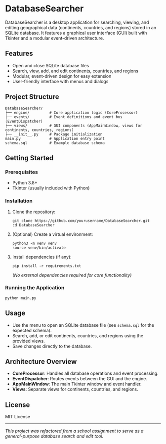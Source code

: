 # DatabaseSearcher

DatabaseSearcher is a desktop application for searching, viewing, and editing geographical data (continents, countries, and regions) stored in an SQLite database. It features a graphical user interface (GUI) built with Tkinter and a modular event-driven architecture.

## Features
- Open and close SQLite database files
- Search, view, add, and edit continents, countries, and regions
- Modular, event-driven design for easy extension
- User-friendly interface with menus and dialogs

## Project Structure
```
DatabaseSearcher/
├── engine/         # Core application logic (CoreProcessor)
├── events/         # Event definitions and event bus (EventDispatcher)
├── views/          # GUI components (AppMainWindow, views for continents, countries, regions)
├── __init__.py     # Package initialization
main.py             # Application entry point
schema.sql          # Example database schema
```

## Getting Started
### Prerequisites
- Python 3.8+
- Tkinter (usually included with Python)

### Installation
1. Clone the repository:
   ```
   git clone https://github.com/yourusername/DatabaseSearcher.git
   cd DatabaseSearcher
   ```
2. (Optional) Create a virtual environment:
   ```
   python3 -m venv venv
   source venv/bin/activate
   ```
3. Install dependencies (if any):
   ```
   pip install -r requirements.txt
   ```
   *(No external dependencies required for core functionality)*

### Running the Application
```
python main.py
```

## Usage
- Use the menu to open an SQLite database file (see `schema.sql` for the expected schema).
- Search, add, or edit continents, countries, and regions using the provided views.
- Save changes directly to the database.

## Architecture Overview
- **CoreProcessor**: Handles all database operations and event processing.
- **EventDispatcher**: Routes events between the GUI and the engine.
- **AppMainWindow**: The main Tkinter window and event handler.
- **Views**: Separate views for continents, countries, and regions.

## License
MIT License

---
*This project was refactored from a school assignment to serve as a general-purpose database search and edit tool.* 